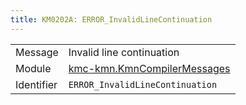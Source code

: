 ```yaml
---
title: KM0202A: ERROR_InvalidLineContinuation
---
```


|            |           |
|------------|---------- |
| Message    | Invalid line continuation |
| Module     | [kmc-kmn.KmnCompilerMessages](kmc-kmn.kmncompilermessages) |
| Identifier | `ERROR_InvalidLineContinuation` |


